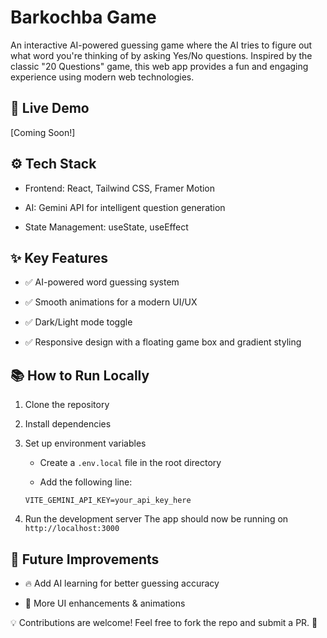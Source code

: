 # Barkochba Game

An interactive AI-powered guessing game where the AI tries to figure out what word you're thinking of by asking Yes/No questions. Inspired by the classic "20 Questions" game, this web app provides a fun and engaging experience using modern web technologies.

## 🚀 Live Demo

[Coming Soon!]

## ⚙️ Tech Stack

- Frontend: React, Tailwind CSS, Framer Motion

- AI: Gemini API for intelligent question generation

- State Management: useState, useEffect

## ✨ Key Features

- ✅ AI-powered word guessing system

- ✅ Smooth animations for a modern UI/UX

- ✅ Dark/Light mode toggle

- ✅ Responsive design with a floating game box and gradient styling

## 📚 How to Run Locally

1. Clone the repository

2. Install dependencies

3. Set up environment variables

    - Create a `.env.local` file in the root directory

    - Add the following line:
     ```
     VITE_GEMINI_API_KEY=your_api_key_here
     ```

4. Run the development server
The app should now be running on ```http://localhost:3000```

## 📌 Future Improvements

- 🔥 Add AI learning for better guessing accuracy

- 🎨 More UI enhancements & animations

💡 Contributions are welcome! Feel free to fork the repo and submit a PR. 🚀


